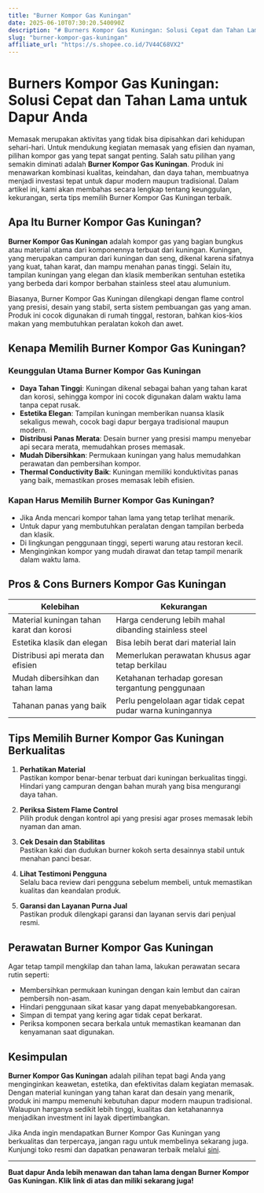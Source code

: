 ```yaml
---
title: "Burner Kompor Gas Kuningan"
date: 2025-06-10T07:30:20.540090Z
description: "# Burners Kompor Gas Kuningan: Solusi Cepat dan Tahan Lama untuk Dapur Anda..."
slug: "burner-kompor-gas-kuningan"
affiliate_url: "https://s.shopee.co.id/7V44C68VX2"
---
```

# Burners Kompor Gas Kuningan: Solusi Cepat dan Tahan Lama untuk Dapur Anda

Memasak merupakan aktivitas yang tidak bisa dipisahkan dari kehidupan sehari-hari. Untuk mendukung kegiatan memasak yang efisien dan nyaman, pilihan kompor gas yang tepat sangat penting. Salah satu pilihan yang semakin diminati adalah **Burner Kompor Gas Kuningan**. Produk ini menawarkan kombinasi kualitas, keindahan, dan daya tahan, membuatnya menjadi investasi tepat untuk dapur modern maupun tradisional. Dalam artikel ini, kami akan membahas secara lengkap tentang keunggulan, kekurangan, serta tips memilih Burner Kompor Gas Kuningan terbaik.

## Apa Itu Burner Kompor Gas Kuningan?

**Burner Kompor Gas Kuningan** adalah kompor gas yang bagian bungkus atau material utama dari komponennya terbuat dari kuningan. Kuningan, yang merupakan campuran dari kuningan dan seng, dikenal karena sifatnya yang kuat, tahan karat, dan mampu menahan panas tinggi. Selain itu, tampilan kuningan yang elegan dan klasik memberikan sentuhan estetika yang berbeda dari kompor berbahan stainless steel atau alumunium.

Biasanya, Burner Kompor Gas Kuningan dilengkapi dengan flame control yang presisi, desain yang stabil, serta sistem pembuangan gas yang aman. Produk ini cocok digunakan di rumah tinggal, restoran, bahkan kios-kios makan yang membutuhkan peralatan kokoh dan awet.

## Kenapa Memilih Burner Kompor Gas Kuningan?

### Keunggulan Utama Burner Kompor Gas Kuningan

- **Daya Tahan Tinggi**: Kuningan dikenal sebagai bahan yang tahan karat dan korosi, sehingga kompor ini cocok digunakan dalam waktu lama tanpa cepat rusak.
- **Estetika Elegan**: Tampilan kuningan memberikan nuansa klasik sekaligus mewah, cocok bagi dapur bergaya tradisional maupun modern.
- **Distribusi Panas Merata**: Desain burner yang presisi mampu menyebar api secara merata, memudahkan proses memasak.
- **Mudah Dibersihkan**: Permukaan kuningan yang halus memudahkan perawatan dan pembersihan kompor.
- **Thermal Conductivity Baik**: Kuningan memiliki konduktivitas panas yang baik, memastikan proses memasak lebih efisien.

### Kapan Harus Memilih Burner Kompor Gas Kuningan?

- Jika Anda mencari kompor tahan lama yang tetap terlihat menarik.
- Untuk dapur yang membutuhkan peralatan dengan tampilan berbeda dan klasik.
- Di lingkungan penggunaan tinggi, seperti warung atau restoran kecil.
- Menginginkan kompor yang mudah dirawat dan tetap tampil menarik dalam waktu lama.

## Pros & Cons Burners Kompor Gas Kuningan

| **Kelebihan** | **Kekurangan** |
|----------------|----------------|
| Material kuningan tahan karat dan korosi | Harga cenderung lebih mahal dibanding stainless steel |
| Estetika klasik dan elegan | Bisa lebih berat dari material lain |
| Distribusi api merata dan efisien | Memerlukan perawatan khusus agar tetap berkilau |
| Mudah dibersihkan dan tahan lama | Ketahanan terhadap goresan tergantung penggunaan |
| Tahanan panas yang baik | Perlu pengelolaan agar tidak cepat pudar warna kuningannya |

## Tips Memilih Burner Kompor Gas Kuningan Berkualitas

1. **Perhatikan Material**  
Pastikan kompor benar-benar terbuat dari kuningan berkualitas tinggi. Hindari yang campuran dengan bahan murah yang bisa mengurangi daya tahan.

2. **Periksa Sistem Flame Control**  
Pilih produk dengan kontrol api yang presisi agar proses memasak lebih nyaman dan aman.

3. **Cek Desain dan Stabilitas**  
Pastikan kaki dan dudukan burner kokoh serta desainnya stabil untuk menahan panci besar.

4. **Lihat Testimoni Pengguna**  
Selalu baca review dari pengguna sebelum membeli, untuk memastikan kualitas dan keandalan produk.

5. **Garansi dan Layanan Purna Jual**  
Pastikan produk dilengkapi garansi dan layanan servis dari penjual resmi.

## Perawatan Burner Kompor Gas Kuningan

Agar tetap tampil mengkilap dan tahan lama, lakukan perawatan secara rutin seperti:

- Membersihkan permukaan kuningan dengan kain lembut dan cairan pembersih non-asam.
- Hindari penggunaan sikat kasar yang dapat menyebabkangoresan.
- Simpan di tempat yang kering agar tidak cepat berkarat.
- Periksa komponen secara berkala untuk memastikan keamanan dan kenyamanan saat digunakan.

## Kesimpulan

**Burner Kompor Gas Kuningan** adalah pilihan tepat bagi Anda yang menginginkan keawetan, estetika, dan efektivitas dalam kegiatan memasak. Dengan material kuningan yang tahan karat dan desain yang menarik, produk ini mampu memenuhi kebutuhan dapur modern maupun tradisional. Walaupun harganya sedikit lebih tinggi, kualitas dan ketahanannya menjadikan investment ini layak dipertimbangkan.

Jika Anda ingin mendapatkan Burner Kompor Gas Kuningan yang berkualitas dan terpercaya, jangan ragu untuk membelinya sekarang juga. Kunjungi toko resmi dan dapatkan penawaran terbaik melalui [sini](https://s.shopee.co.id/7V44C68VX2).

---

**Buat dapur Anda lebih menawan dan tahan lama dengan Burner Kompor Gas Kuningan. Klik link di atas dan miliki sekarang juga!**